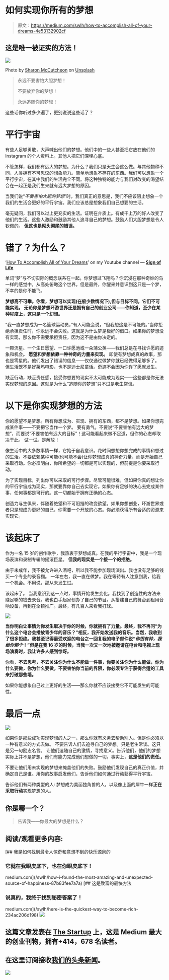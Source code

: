 # 如何实现你所有的梦想

> 原文：<https://medium.com/swlh/how-to-accomplish-all-of-your-dreams-4e53132902cf>

## 这是唯一被证实的方法！

![](img/9cc41392e20102bc7140b503fd0b5b58.png)

Photo by [Sharon McCutcheon](https://unsplash.com/@sharonmccutcheon?utm_source=medium&utm_medium=referral) on [Unsplash](https://unsplash.com?utm_source=medium&utm_medium=referral)

> 永远不要害怕大胆梦想！
> 
> 不要放弃你的梦想！
> 
> 永远追随你的梦想！

这些话你听过多少遍了，更别说说这些话了？

# 平行宇宙

有些人足够勇敢，大声喊出他们的梦想。他们中的一些人甚至把它放在他们的 Instagram 的个人资料上。其他人把它们深埋心底。

不管怎样，我们都有远大的梦想。为什么？我们只是天生会这么做。与其他物种不同，人类拥有不可思议的想象能力。简单地想象不存在的东西。我们可以想象一个平行宇宙，在其中我们的生活完全不同。将这种独特的能力与我们对改变的渴望结合在一起正是我们生来就有远大梦想的原因。

当我们说“*不要害怕大胆的梦想*”时，我们真正的意思是，我们不应该阻止想象一个我们的生活会更好的平行宇宙。我们应该总是想象我们自己想要的生活。

毫无疑问，我们可以过上更充实的生活。证明在介质上。有成千上万的好人改变了他们的生活。这些人激励和鼓励其他人追寻自己的梦想。鼓励人们大胆梦想是令人钦佩的。
**但这也是彻头彻尾的错误。**

# 错了？为什么？

‘[How To Accomplish All of Your Dreams](https://youtu.be/7F3ujIt-I4w)’ on my Youtube channel — [**Sign of Life**](https://youtu.be/7F3ujIt-I4w)

单词“梦”与不切实际的概念联系在一起。你梦想过飞翔吗？你沉浸在那种奇妙的鸟一样的感觉中，从高处俯瞰这个世界。但是最终，你醒来并意识到这只是一个梦，不幸的是你不能飞。

**梦想高不可攀。你看，梦想可以实现(在极少数情况下),但与目标不同，它们不可能实现。
无论你是梦想环游世界还是拥有自己的创业公司——你知道，至少在某种程度上，这只是一个幻想。**

“我一直梦想成为一名篮球运动员，”有人可能会说，“但我想这是不可能的。”当你拒绝承担责任时，你永远不会失败。这就是为什么梦是极好的借口。如果你的梦想没有实现，那么你不需要承担责任，因为这不是由你决定的。

一颗流星、一个生日愿望、一口许愿池或一朵蒲公英——我们总是在寻找许愿的迹象和机会。
**愿望和梦想依靠一种神奇的力量来实现。**
即使有梦想成真的故事，那也是零星的。他们发出了错误的信息——仅仅通过做梦你就已经做得足够多了。
但生活既不是好莱坞电影，也不是迪士尼童话。奇迹不会因为你许了愿就发生。

缺乏行动，缺乏责任感，接受你想要的现实不太可能成为现实——这些都是你无法实现梦想的原因。这就是为什么“追随你的梦想”只不过是老生常谈。

# 以下是你实现梦想的方法

你的愿望不是梦想。所有你想成为、实现、拥有的东西，都不是梦想。如果你想完成某件事——不要把它当作一个梦。
要有勇气。不要说“不要害怕有远大的梦想”，而要说“不要害怕有远大的目标”！这可能看起来微不足道，但你的心态却取决于此。
试一试。是解放！

像生活中的大多数事情一样，它始于自我意识。花时间想想你想完成的事情和想过的生活。不要依赖某种可能(也可能不会)让你梦想成真的神奇力量，而是开始自己采取行动。你必须明白，你所希望的一切都是可以实现的，但前提是你要采取行动。

为了实现目标，列出你可以采取的可行步骤。尽管可能很难，但如果你真的想让你的平行宇宙成为现实，那就要靠你自己去实现它。如果你有足够的决心去完成某件事，任何事都是可行的。这一切都始于拥有正确的心态。

创造力与生俱来，伴随着绝望和不可阻挡的改变欲望。如果你想创业，环游世界或者只是想成为更好的自己，你需要一个开放的心态。你必须获得所有合适的资源来实现它。

# 该起床了

作为一名 15 岁的创作歌手，我热衷于梦想成真。在我的平行宇宙中，我是一个现场表演和录制专辑的摇滚巨星。
**但我的现实是一个接一个的拒绝。**

由于未成年，我不被允许进入酒吧，所以我不能参加现场演出。我也没有足够的钱买一个专业的录音棚。
一年左右，我一直在做梦。我在等待有人注意到我，给我一个机会。不用说，那从未发生过。

该起床了。
当我意识到这一点时，事情开始发生变化。我找到了创造性的方法来赚足够的钱去录音。我也白手起家创办了自己的节目。从搭建自己的舞台到租用音响设备，再到在全镇推广。最终，有几百人来看我打球。

![](img/0e5e0d460511a04fc3430f51a4240f64.png)

**当你明白让事情为你发生取决于你的时候，你就拥有了力量。最终，我不再问“为什么这个电台会播放青少年的音乐？”相反，我开始发送我的音乐。当然，我收到了很多拒绝。我甚至记得最受欢迎的电台之一回复我的电子邮件说“*你很有种，我给你那个*！”但是在我 16 岁的时候，当我一次又一次地被邀请在电台和电视上现场演奏时，我让许多人感到惊讶。**

你看，**不去思考，不去关注你为什么不能做一件事，你要关注你为什么能做，你为什么要做，你为什么要做。不要害怕你当前的界限，你必须专注于获得合适的工具来打破那些墙。**

如果你能想象自己过上更好的生活——那么你就不应该接受它不可能发生的可能性。

# 最后一点

![](img/715a8ebcf4d6f924d63d489249cfd93f.png)

如果你是那些成功实现梦想的人之一，那么你就有义务去帮助别人。但是你必须以一种有意义的方式去做。
不要告诉人们去追寻自己的梦想。只是老生常谈。这只是另一句励志名言。
让他们追随自己的激情，寻找意义。告诉他们，他们的梦想实际上并不是梦想，他们有能力完成他们想做的一切。事实上，**这是他们的责任。**

不要让他们用未实现的梦想来掩盖他们的失败。鼓励他们发现自己的真正价值，并确定自己是谁。用你的故事启发他们，告诉他们如何通过行动获得平行宇宙。

告诉他们有两种类型的人:
梦想成为美丽独角兽的人，以及像上面的犀牛一样**正在采取行动**实现梦想的人。

## 你是哪一个？

> 告诉我——你最大的梦想是什么？

## 阅读/观看更多内容:

[](/swlh/how-i-found-the-most-amazing-and-unexpected-source-of-happiness-87b83fee7a7a) [## 我是如何找到最令人惊奇和意想不到的快乐源泉的

### 它就在我眼皮底下，也在你眼皮底下！

medium.com](/swlh/how-i-found-the-most-amazing-and-unexpected-source-of-happiness-87b83fee7a7a) [](/swlh/here-is-the-quickest-way-to-become-rich-234ac206d198) [## 这是致富的最快方法

### 说真的，我终于找到秘密答案了！

medium.com](/swlh/here-is-the-quickest-way-to-become-rich-234ac206d198) [![](img/308a8d84fb9b2fab43d66c117fcc4bb4.png)](https://medium.com/swlh)

## 这篇文章发表在 [The Startup](https://medium.com/swlh) 上，这是 Medium 最大的创业刊物，拥有+414，678 名读者。

## 在这里订阅接收[我们的头条新闻](http://growthsupply.com/the-startup-newsletter/)。

[![](img/b0164736ea17a63403e660de5dedf91a.png)](https://medium.com/swlh)